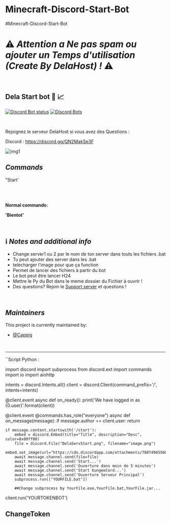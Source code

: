 # Minecraft-Discord-Start-Bot
#Minecraft-Discord-Start-Bot
# :warning: *Attention a Ne pas spam ou ajouter un Temps d'utilisation (Create By DelaHost) !* :warning:

<br>

## Dela Start bot :robot: :chart_with_upwards_trend:

[![Discord Bot status](https://top.gg/api/widget/status/816747912888975362.svg)](https://top.gg/bot/816747912888975362)
[![Discord Bots](https://top.gg/api/widget/servers/816747912888975362.svg) ](https://top.gg/bot/816747912888975362)

<br>

Rejoignez le serveur DelaHost si vous avez des Questions :

Discord : https://discord.gg/QN2MakSe3F

![img1](https://cdn.discordapp.com/attachments/1048325449740193813/1055053142456270868/image.png)


## *Commands*
"Start'

<br>

<br>

**Normal commands:**

**'Bientot'**

<br>

## :information_source: *Notes and additional info*
* Change server1 ou 2 par le nom de ton server dans touts les fichiers .bat
* Tu peut ajouter des server dans les .bat
* telecharger l'image pour que ça function
* Permet de lancer des fichiers à partir du bot
* Le bot peut être lancer H24
* Mettre le Py du Bot dans le meme dossier du Fichier à ouvrir !
* Des questions? Rejoin le [Support server](https://discord.gg/QN2MakSe3F) et questions !

<br>

## *Maintainers*
This project is currently maintained by:
* [@Cappig](https://github.com/Freakidann)

<br>
<hr>


``Script Python :

import discord
import subprocess
from discord.ext import commands
import io
import aiohttp

intents = discord.Intents.all()
client = discord.Client(command_prefix='/', intents=intents)
 
@client.event
async def on_ready():
    print('We have logged in as {0.user}'.format(client))
 
@client.event
@commands.has_role("everyone")
async def on_message(message):
    if message.author == client.user:
        return
 
    if message.content.startswith('/start'):
        embed = discord.Embed(title="Title", description="Desc", color=0x00ff00)
        file = discord.File("DelaServStart.png", filename="image.png")
        embed.set_image(url="https://cdn.discordapp.com/attachments/788749055605997609/1055057926131302420/20221221_104308.gif")
        await message.channel.send(file=file)
        await message.channel.send('Start...')
        await message.channel.send('Ouverture dans moin de 5 minutes')
        await message.channel.send('Start bungeeCord...')
        await message.channel.send('Ouverture Serveur Principal')
        subprocess.run(["YOURFILE.bat"])
        
        ##Change subprocess by YourFile.exe,YourFile.bat,YourFile.jar...
        
client.run('YOURTOKENBOT')

## ChangeToken
